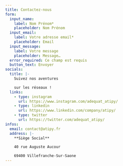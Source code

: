 ```yaml
---
title: Contactez-nous
form:
  input_name:
    label: Nom Prénom*
    placeholder: Nom Prénom
  input_email:
    label: Votre adresse email*
    placeholder: Email
  input_message:
    label: Votre message
    placeholder: Message…
  error_required: Ce champ est requis
  button_text: Envoyer
socials:
  title: |-
    Suivez nos aventures

    sur les réseaux !
  links:
    - type: instagram
      url: https://www.instagram.com/adequat_atipy/
    - type: linkedin
      url: https://www.linkedin.com/company/atipy/
    - type: twitter
      url: https://twitter.com/adequat_atipy/
infos:
  email: contact@atipy.fr
  address: |-
    **Siège Social**

    40 rue Auguste Aucour

    69400 Villefranche-Sur-Saone
---
```

